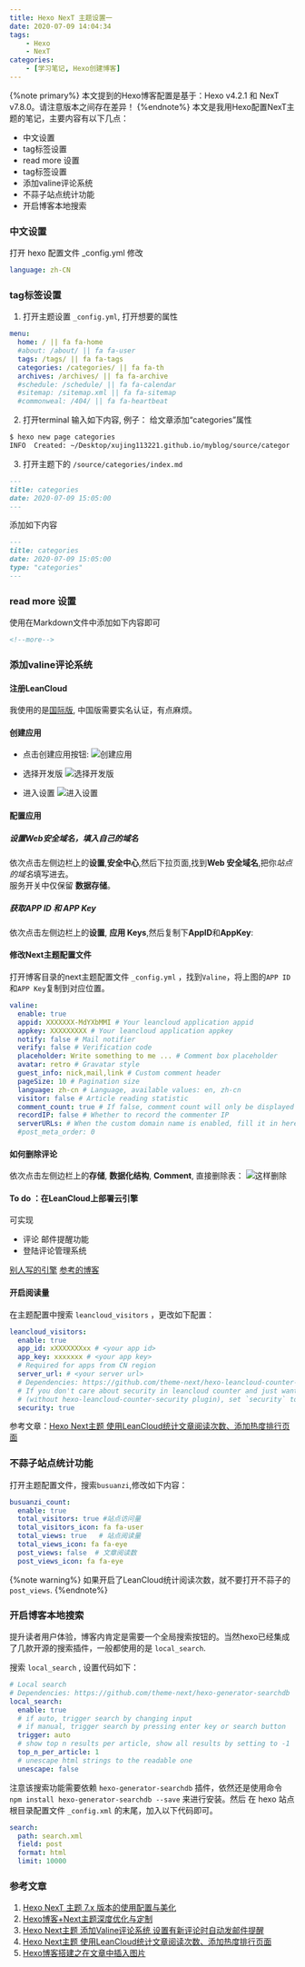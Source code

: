 ```yaml
---
title: Hexo NexT 主题设置一
date: 2020-07-09 14:04:34
tags: 
    - Hexo
    - NexT
categories: 
    - [学习笔记, Hexo创建博客]
---
```


{%note primary%}
本文提到的Hexo博客配置是基于：Hexo v4.2.1 和 NexT v7.8.0。请注意版本之间存在差异！
{%endnote%}
本文是我用Hexo配置NexT主题的笔记，主要内容有以下几点：
+ 中文设置
+ tag标签设置
+ read more 设置
+ tag标签设置
+ 添加valine评论系统
+ 不蒜子站点统计功能
+ 开启博客本地搜索
  
<!--more-->

### 中文设置

打开 hexo 配置文件 _config.yml 修改

```yml
language: zh-CN
```

### tag标签设置

1. 打开主题设置 `_config.yml`,  打开想要的属性

```yml
menu:
  home: / || fa fa-home
  #about: /about/ || fa fa-user
  tags: /tags/ || fa fa-tags
  categories: /categories/ || fa fa-th
  archives: /archives/ || fa fa-archive
  #schedule: /schedule/ || fa fa-calendar
  #sitemap: /sitemap.xml || fa fa-sitemap
  #commonweal: /404/ || fa fa-heartbeat
```

2. 打开terminal 输入如下内容, 例子： 给文章添加“categories”属性

```bash
$ hexo new page categories
INFO  Created: ~/Desktop/xujing113221.github.io/myblog/source/categor
```

3. 打开主题下的 `/source/categories/index.md` 

```Markdown
---
title: categories
date: 2020-07-09 15:05:00
---
```

添加如下内容

```Markdown
---
title: categories
date: 2020-07-09 15:05:00
type: "categories"
---
```



### read more 设置

使用在Markdown文件中添加如下内容即可

```Markdown
<!--more-->
```


### 添加valine评论系统

#### 注册LeanCloud

我使用的是[国际版](https://leancloud.app), 中国版需要实名认证，有点麻烦。

#### 创建应用

+ 点击创建应用按钮:
![创建应用](https://raw.githubusercontent.com/lanlan2017/images/master/Blog/Hexo/Next/Plugin/ValineCommentSystem/1.png)

+ 选择开发版
![选择开发版](https://raw.githubusercontent.com/lanlan2017/images/master/Blog/Hexo/Next/Plugin/ValineCommentSystem/2.png)

+ 进入设置 
![进入设置](https://raw.githubusercontent.com/lanlan2017/images/master/Blog/Hexo/Next/Plugin/ValineCommentSystem/3.png)

#### 配置应用

##### 设置Web安全域名，填入自己的域名

依次点击左侧边栏上的**设置**,**安全中心**,然后下拉页面,找到**Web 安全域名**,把你*站点的域名*填写进去。  
服务开关中仅保留 **数据存储**。

##### 获取APP ID 和 APP Key
依次点击左侧边栏上的**设置**, **应用 Keys**,然后复制下**AppID**和**AppKey**:

#### 修改Next主题配置文件

打开博客目录的next主题配置文件 `_config.yml` ，找到`Valine`，将上图的`APP ID` 和`APP Key`复制到对应位置。
```yml theme/next/_config.yml 
valine:
  enable: true
  appid: XXXXXXX-MdYXbMMI # Your leancloud application appid
  appkey: XXXXXXXXX # Your leancloud application appkey
  notify: false # Mail notifier
  verify: false # Verification code
  placeholder: Write something to me ... # Comment box placeholder
  avatar: retro # Gravatar style
  guest_info: nick,mail,link # Custom comment header
  pageSize: 10 # Pagination size
  language: zh-cn # Language, available values: en, zh-cn
  visitor: false # Article reading statistic
  comment_count: true # If false, comment count will only be displayed in post page, not in home page
  recordIP: false # Whether to record the commenter IP
  serverURLs: # When the custom domain name is enabled, fill it in here (it will be detected automatically by default, no need to fill in)
  #post_meta_order: 0
```

#### 如何删除评论

依次点击左侧边栏上的**存储**, **数据化结构**, **Comment**, 直接删除表：
![这样删除](https://raw.githubusercontent.com/lanlan2017/images/master/Blog/Hexo/Next/Plugin/ValineCommentSystem/20.png)

#### To do ：在LeanCloud上部署云引擎

可实现
+ 评论 邮件提醒功能
+ 登陆评论管理系统

[别人写的引擎](https://github.com/zhaojun1998/Valine-Admin)
[参考的博客](https://lanlan2017.github.io/blog/de4f7be8/)


#### 开启阅读量

在主题配置中搜索 `leancloud_visitors` ，更改如下配置：

```yml theme/next/_config.yml 
leancloud_visitors:
  enable: true
  app_id: xXXXXXXXxx # <your app id>
  app_key: xxxxxxx # <your app key>
  # Required for apps from CN region
  server_url: # <your server url>
  # Dependencies: https://github.com/theme-next/hexo-leancloud-counter-security
  # If you don't care about security in leancloud counter and just want to use it directly
  # (without hexo-leancloud-counter-security plugin), set `security` to `false`.
  security: true
```
参考文章：[Hexo Next主题 使用LeanCloud统计文章阅读次数、添加热度排行页面](https://blog.qust.cc/archives/48665.html)

### 不蒜子站点统计功能

打开主题配置文件，搜索`busuanzi`,修改如下内容：
```yml theme/next/_config.yml 
busuanzi_count:
  enable: true
  total_visitors: true #站点访问量
  total_visitors_icon: fa fa-user
  total_views: true   # 站点阅读量
  total_views_icon: fa fa-eye
  post_views: false  # 文章阅读数
  post_views_icon: fa fa-eye
```
{%note warning%}
如果开启了LeanCloud统计阅读次数，就不要打开不蒜子的 `post_views`.
{%endnote%}



### 开启博客本地搜索

提升读者用户体验，博客内肯定是需要一个全局搜索按钮的。当然hexo已经集成了几款开源的搜索插件，一般都使用的是 `local_search`.

搜索 `local_search` , 设置代码如下：

```yml
# Local search
# Dependencies: https://github.com/theme-next/hexo-generator-searchdb
local_search:
  enable: true
  # if auto, trigger search by changing input
  # if manual, trigger search by pressing enter key or search button
  trigger: auto
  # show top n results per article, show all results by setting to -1
  top_n_per_article: 1
  # unescape html strings to the readable one
  unescape: false
```

注意该搜索功能需要依赖 `hexo-generator-searchdb` 插件，依然还是使用命令 `npm install hexo-generator-searchdb --save` 来进行安装。然后 在 hexo 站点根目录配置文件 `_config.xml` 的末尾，加入以下代码即可。

```yml
search:
  path: search.xml
  field: post
  format: html
  limit: 10000
```


### 参考文章

1. [Hexo NexT 主题 7.x 版本的使用配置与美化](https://xian6ge.cn/posts/6d7ed114/)
0. [Hexo博客+Next主题深度优化与定制](https://hasaik.com/posts/ab21860c.html)
0. [Hexo Next主题 添加Valine评论系统 设置有新评论时自动发邮件提醒](https://lanlan2017.github.io/blog/de4f7be8/)
0. [Hexo Next主题 使用LeanCloud统计文章阅读次数、添加热度排行页面](https://blog.qust.cc/archives/48665.html)
1. [Hexo博客搭建之在文章中插入图片](https://yanyinhong.github.io/2017/05/02/How-to-insert-image-in-hexo-post/)